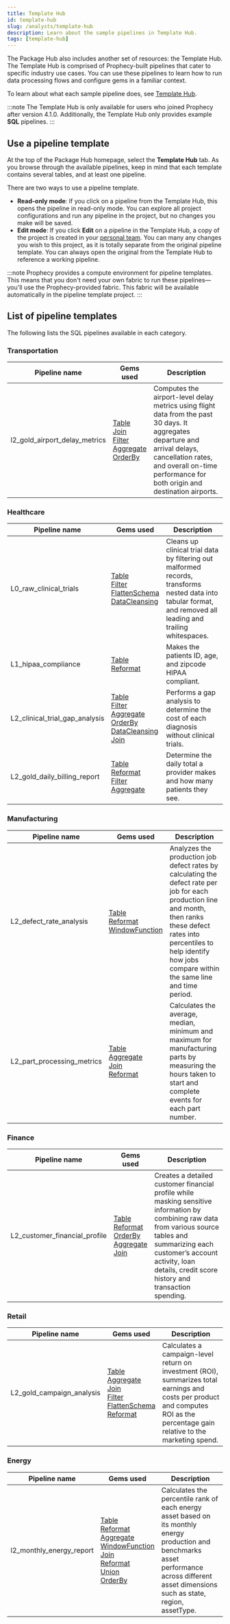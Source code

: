 ```yaml
---
title: Template Hub
id: template-hub
slug: /analysts/template-hub
description: Learn about the sample pipelines in Template Hub.
tags: [template-hub]
---
```


The Package Hub also includes another set of resources: the Template Hub. The Template Hub is comprised of Prophecy-built pipelines that cater to specific industry use cases. You can use these pipelines to learn how to run data processing flows and configure gems in a familiar context.

To learn about what each sample pipeline does, see [Template Hub](/analysts/template-hub).

:::note
The Template Hub is only available for users who joined Prophecy after version 4.1.0. Additionally, the Template Hub only provides example **SQL** pipelines.
:::

## Use a pipeline template

At the top of the Package Hub homepage, select the **Template Hub** tab. As you browse through the available pipelines, keep in mind that each template contains several tables, and at least one pipeline.

There are two ways to use a pipeline template.

- **Read-only mode**: If you click on a pipeline from the Template Hub, this opens the pipeline in read-only mode. You can explore all project configurations and run any pipeline in the project, but no changes you make will be saved.
- **Edit mode**: If you click **Edit** on a pipeline in the Template Hub, a copy of the project is created in your [personal team](/administration/teams-users/teams-users). You can many any changes you wish to this project, as it is totally separate from the original pipeline template. You can always open the original from the Template Hub to reference a working pipeline.

:::note
Prophecy provides a compute environment for pipeline templates. This means that you don't need your own fabric to run these pipelines—you'll use the Prophecy-provided fabric. This fabric will be available automatically in the pipeline template project.
:::

## List of pipeline templates

The following lists the SQL pipelines available in each category.

### Transportation

| Pipeline name                 | Gems used                                                                                                                                                     | Description                                                                                                                                                                                                                 |
| ----------------------------- | ------------------------------------------------------------------------------------------------------------------------------------------------------------- | --------------------------------------------------------------------------------------------------------------------------------------------------------------------------------------------------------------------------- |
| l2_gold_airport_delay_metrics | [Table](/analysts/table)<br/> [Join](/analysts/join)<br/> [Filter](/analysts/filter)<br/> [Aggregate](/analysts/aggregate)<br/> [OrderBy](/analysts/order-by) | Computes the airport-level delay metrics using flight data from the past 30 days. It aggregates departure and arrival delays, cancellation rates, and overall on-time performance for both origin and destination airports. |

### Healthcare

| Pipeline name                  | Gems used                                                                                                                                                                                                    | Description                                                                                                                                                     |
| ------------------------------ | ------------------------------------------------------------------------------------------------------------------------------------------------------------------------------------------------------------ | --------------------------------------------------------------------------------------------------------------------------------------------------------------- |
| L0_raw_clinical_trials         | [Table](/analysts/table)<br/> [Filter](/analysts/filter)<br/> [FlattenSchema](/analysts/flatten-schema)<br/> [DataCleansing](/analysts/data-cleansing)                                                       | Cleans up clinical trial data by filtering out malformed records, transforms nested data into tabular format, and removed all leading and trailing whitespaces. |
| L1_hipaa_compliance            | [Table](/analysts/table)<br/> [Reformat](/analysts/reformat)                                                                                                                                                 | Makes the patients ID, age, and zipcode HIPAA compliant.                                                                                                        |
| L2_clinical_trial_gap_analysis | [Table](/analysts/table)<br/> [Filter](/analysts/filter)<br/> [Aggregate](/analysts/aggregate)<br/> [OrderBy](/analysts/order-by)<br/> [DataCleansing](/analysts/data-cleansing)<br/> [Join](/analysts/join) | Performs a gap analysis to determine the cost of each diagnosis without clinical trials.                                                                        |
| L2_gold_daily_billing_report   | [Table](/analysts/table)<br/> [Reformat](/analysts/reformat)<br/> [Filter](/analysts/filter)<br/> [Aggregate](/analysts/aggregate)                                                                           | Determine the daily total a provider makes and how many patients they see.                                                                                      |

### Manufacturing

| Pipeline name              | Gems used                                                                                                                      | Description                                                                                                                                                                                                                                |
| -------------------------- | ------------------------------------------------------------------------------------------------------------------------------ | ------------------------------------------------------------------------------------------------------------------------------------------------------------------------------------------------------------------------------------------ |
| L2_defect_rate_analysis    | [Table](/analysts/table)<br/> [Reformat](/analysts/reformat)<br/> [WindowFunction](/analysts/window)                           | Analyzes the production job defect rates by calculating the defect rate per job for each production line and month, then ranks these defect rates into percentiles to help identify how jobs compare within the same line and time period. |
| L2_part_processing_metrics | [Table](/analysts/table)<br/> [Aggregate](/analysts/aggregate)<br/> [Join](/analysts/join)<br/> [Reformat](/analysts/reformat) | Calculates the average, median, minimum and maximum for manufacturing parts by measuring the hours taken to start and complete events for each part number.                                                                                |

### Finance

| Pipeline name                 | Gems used                                                                                                                                                         | Description                                                                                                                                                                                                                                       |
| ----------------------------- | ----------------------------------------------------------------------------------------------------------------------------------------------------------------- | ------------------------------------------------------------------------------------------------------------------------------------------------------------------------------------------------------------------------------------------------- |
| L2_customer_financial_profile | [Table](/analysts/table)<br/> [Reformat](/analysts/reformat)<br/> [OrderBy](/analysts/order-by)<br/> [Aggregate](/analysts/aggregate)<br/> [Join](/analysts/join) | Creates a detailed customer financial profile while masking sensitive information by combining raw data from various source tables and summarizing each customer’s account activity, loan details, credit score history and transaction spending. |

### Retail

| Pipeline name             | Gems used                                                                                                                                                                                                     | Description                                                                                                                                                                      |
| ------------------------- | ------------------------------------------------------------------------------------------------------------------------------------------------------------------------------------------------------------- | -------------------------------------------------------------------------------------------------------------------------------------------------------------------------------- |
| L2_gold_campaign_analysis | [Table](/analysts/table)<br/> [Aggregate](/analysts/aggregate)<br/> [Join](/analysts/join)<br/> [Filter](/analysts/filter)<br/> [FlattenSchema](/analysts/flatten-schema)<br/> [Reformat](/analysts/reformat) | Calculates a campaign-level return on investment (ROI), summarizes total earnings and costs per product and computes ROI as the percentage gain relative to the marketing spend. |

### Energy

| Pipeline name            | Gems used                                                                                                                                                                                                                                                                   | Description                                                                                                                                                                                     |
| ------------------------ | --------------------------------------------------------------------------------------------------------------------------------------------------------------------------------------------------------------------------------------------------------------------------- | ----------------------------------------------------------------------------------------------------------------------------------------------------------------------------------------------- |
| l2_monthly_energy_report | [Table](/analysts/table)<br/> [Reformat](/analysts/reformat)<br/> [Aggregate](/analysts/aggregate)<br/> [WindowFunction](/analysts/window)<br/> [Join](/analysts/join)<br/> [Reformat](/analysts/reformat)<br/> [Union](/analysts/union)<br/> [OrderBy](/analysts/order-by) | Calculates the percentile rank of each energy asset based on its monthly energy production and benchmarks asset performance across different asset dimensions such as state, region, assetType. |
